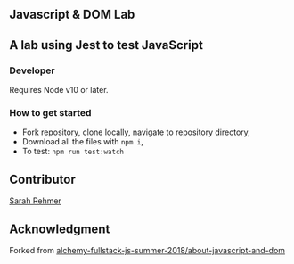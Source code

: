 ## Javascript & DOM Lab

## A lab using Jest to test JavaScript

### Developer
Requires Node v10 or later.

### How to get started
* Fork repository, clone locally, navigate to repository directory,
* Download all the files with `npm i`,
* To test: `npm run test:watch` 

## Contributor
[Sarah Rehmer](https://github.com/Rehmsy)

## Acknowledgment 
Forked from [alchemy-fullstack-js-summer-2018/about-javascript-and-dom](https://github.com/alchemy-fullstack-js-summer-2018/about-javascript-and-dom)

